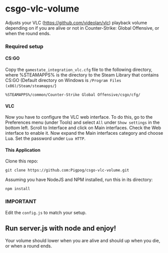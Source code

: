 # csgo-vlc-volume
Adjusts your VLC (https://github.com/videolan/vlc) playback volume depending on if you are alive or not in Counter-Strike: Global Offensive, or when the round ends.

### Required setup
#### CS:GO

Copy the `gamestate_integration_vlc.cfg` file to the following directory, where %STEAMAPPS% is the directory to the Steam Library that contains CS:GO (Default directory on Windows is `/Program Files (x86)/Steam/steamapps/`)

```
%STEAMAPPS%/common/Counter-Strike Global Offensive/csgo/cfg/
```

#### VLC
Now you have to configure the VLC web interface. To do this, go to the Preferences menu (under Tools) and select `All` under `Show settings` in the bottom left. Scroll to Interface and click on Main interfaces. Check the Web interface to enable it. Now expand the Main interfaces category and choose Lua. Set the password under `Lua HTTP`.

#### This Application

Clone this repo:
```
git clone https://github.com:Pigpog/csgo-vlc-volume.git
```
Assuming you have NodeJS and NPM installed, run this in its directory:
```
npm install
```
### IMPORTANT
Edit the `config.js` to match your setup.

## Run server.js with node and enjoy!
Your volume should lower when you are alive and should up when you die, or when a round ends.
